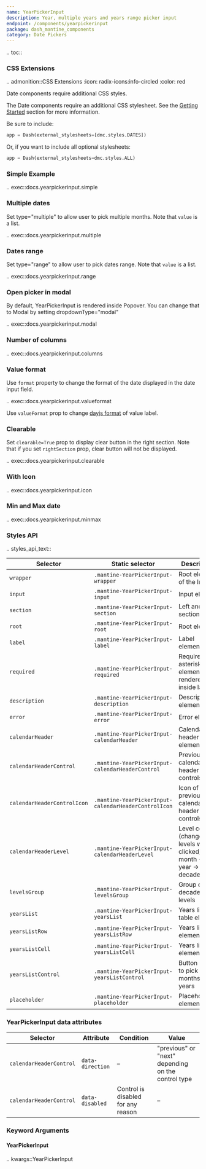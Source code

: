 ```yaml
---
name: YearPickerInput
description: Year, multiple years and years range picker input
endpoint: /components/yearpickerinput
package: dash_mantine_components
category: Date Pickers
---
```


.. toc::



### CSS Extensions

.. admonition::CSS Extensions
   :icon: radix-icons:info-circled
   :color: red

   Date components require additional CSS styles.

The Date components require an additional CSS stylesheet.  See the [Getting Started](/getting-started) section for more information.

Be sure to include:
```python
app = Dash(external_stylesheets=[dmc.styles.DATES])
```
Or, if you want to include all optional stylesheets:
```python
app = Dash(external_stylesheets=dmc.styles.ALL)
```


### Simple Example

.. exec::docs.yearpickerinput.simple

### Multiple dates

Set type="multiple" to allow user to pick multiple months.  Note that `value` is a list.

.. exec::docs.yearpickerinput.multiple

### Dates range

Set type="range" to allow user to pick dates range. Note that `value` is a list.

.. exec::docs.yearpickerinput.range

### Open picker in modal

By default, YearPickerInput is rendered inside Popover. You can change that to Modal by setting dropdownType="modal"

.. exec::docs.yearpickerinput.modal

### Number of columns

.. exec::docs.yearpickerinput.columns

### Value format

Use `format` property to change the format of the date displayed in the date input field.

.. exec::docs.yearpickerinput.valueformat

Use `valueFormat` prop to change [dayjs format](https://day.js.org/docs/en/display/format) of value label.

### Clearable

Set `clearable=True` prop to display clear button in the right section. Note that if you set `rightSection` prop, clear button will not be displayed.

.. exec::docs.yearpickerinput.clearable


### With Icon

.. exec::docs.yearpickerinput.icon

### Min and Max date

.. exec::docs.yearpickerinput.minmax

### Styles API

.. styles_api_text::

| Selector                   | Static selector                                      | Description                                                           |
| ---------------------------| ---------------------------------------------------- | --------------------------------------------------------------------- |
| `wrapper`                  | `.mantine-YearPickerInput-wrapper`                   | Root element of the Input                                              |
| `input`                    | `.mantine-YearPickerInput-input`                     | Input element                                                         |
| `section`                  | `.mantine-YearPickerInput-section`                   | Left and right sections                                                |
| `root`                     | `.mantine-YearPickerInput-root`                      | Root element                                                          |
| `label`                    | `.mantine-YearPickerInput-label`                     | Label element                                                         |
| `required`                 | `.mantine-YearPickerInput-required`                  | Required asterisk element, rendered inside label                       |
| `description`              | `.mantine-YearPickerInput-description`               | Description element                                                    |
| `error`                    | `.mantine-YearPickerInput-error`                     | Error element                                                         |
| `calendarHeader`           | `.mantine-YearPickerInput-calendarHeader`            | Calendar header root element                                           |
| `calendarHeaderControl`     | `.mantine-YearPickerInput-calendarHeaderControl`     | Previous/next calendar header controls                                 |
| `calendarHeaderControlIcon` | `.mantine-YearPickerInput-calendarHeaderControlIcon` | Icon of previous/next calendar header controls                         |
| `calendarHeaderLevel`       | `.mantine-YearPickerInput-calendarHeaderLevel`       | Level control (changes levels when clicked, month -> year -> decade)   |
| `levelsGroup`              | `.mantine-YearPickerInput-levelsGroup`               | Group of decades levels                                                |
| `yearsList`                | `.mantine-YearPickerInput-yearsList`                 | Years list table element                                               |
| `yearsListRow`             | `.mantine-YearPickerInput-yearsListRow`              | Years list row element                                                 |
| `yearsListCell`            | `.mantine-YearPickerInput-yearsListCell`             | Years list cell element                                                |
| `yearsListControl`         | `.mantine-YearPickerInput-yearsListControl`          | Button used to pick months and years                                   |
| `placeholder`              | `.mantine-YearPickerInput-placeholder`               | Placeholder element                                                    |

### YearPickerInput data attributes

| Selector              | Attribute      | Condition                           | Value                              |
| --------------------- | -------------- | ----------------------------------- | ---------------------------------- |
| `calendarHeaderControl`| `data-direction`| –                                   | "previous" or "next" depending on the control type |
| `calendarHeaderControl`| `data-disabled`| Control is disabled for any reason  | –                                  |

### Keyword Arguments

#### YearPickerInput

.. kwargs::YearPickerInput
